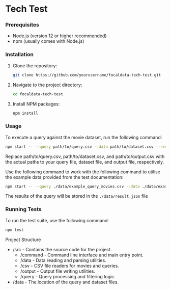 # Tech Test

### Prerequisites

- Node.js (version 12 or higher recommended)
- npm (usually comes with Node.js)

### Installation

1. Clone the repository:
   ```sh
   git clone https://github.com/yourusername/focaldata-tech-test.git
   ```

2. Navigate to the project directory:
   ```sh
   cd focaldata-tech-test
   ```

3. Install NPM packages:
   ```sh
   npm install
   ```

### Usage

To execute a query against the movie dataset, run the following command:
```sh
npm start -- --query path/to/query.csv --data path/to/dataset.csv --result path/to/output.csv
```

Replace path/to/query.csv, path/to/dataset.csv, and path/to/output.csv with the actual paths to your query file, dataset file, and output file, respectively.

Use the following command to work with the following command to utilise the example data provided from the test documentation:

```sh
npm start -- --query ./data/example_query_movies.csv --data ./data/example_dataset_movies.csv --result ./data/result.json
```

The results of the query will be stored in the `./data/result.json` file


### Running Tests
To run the test suite, use the following command:
```sh
npm test
```

Project Structure
* /src - Contains the source code for the project.
  * /command - Command line interface and main entry point.
  * /data - Data reading and parsing utilities.
  * /csv - CSV file readers for movies and queries.
  * /output - Output file writing utilities.
  * /query - Query processing and filtering logic.
* /data - The location of the query and dataset files.